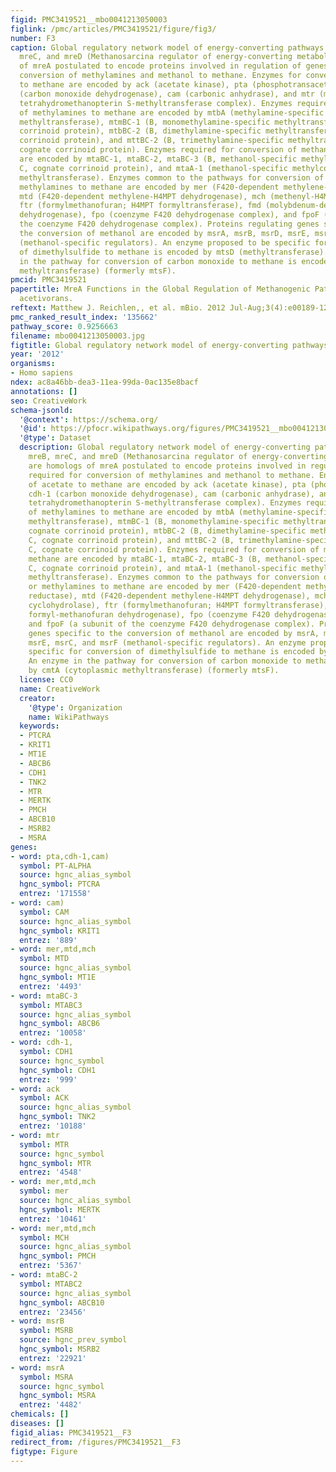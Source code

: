 ```yaml
---
figid: PMC3419521__mbo0041213050003
figlink: /pmc/articles/PMC3419521/figure/fig3/
number: F3
caption: Global regulatory network model of energy-converting pathways. Genes mreB,
  mreC, and mreD (Methanosarcina regulator of energy-converting metabolism) are homologs
  of mreA postulated to encode proteins involved in regulation of genes required for
  conversion of methylamines and methanol to methane. Enzymes for conversion of acetate
  to methane are encoded by ack (acetate kinase), pta (phosphotransacetylase), cdh-1
  (carbon monoxide dehydrogenase), cam (carbonic anhydrase), and mtr (membrane-bound
  tetrahydromethanopterin S-methyltransferase complex). Enzymes required for conversion
  of methylamines to methane are encoded by mtbA (methylamine-specific methylcobamide:CoM
  methyltransferase), mtmBC-1 (B, monomethylamine-specific methyltransferase; C, cognate
  corrinoid protein), mtbBC-2 (B, dimethylamine-specific methyltransferase; C, cognate
  corrinoid protein), and mttBC-2 (B, trimethylamine-specific methyltransferase; C,
  cognate corrinoid protein). Enzymes required for conversion of methanol to methane
  are encoded by mtaBC-1, mtaBC-2, mtaBC-3 (B, methanol-specific methyltransferase;
  C, cognate corrinoid protein), and mtaA-1 (methanol-specific methylcobamide:CoM
  methyltransferase). Enzymes common to the pathways for conversion of methanol or
  methylamines to methane are encoded by mer (F420-dependent methylene-H4MPT reductase),
  mtd (F420-dependent methylene-H4MPT dehydrogenase), mch (methenyl-H4MPT cyclohydrolase),
  ftr (formylmethanofuran; H4MPT formyltransferase), fmd (molybdenum-dependent formyl-methanofuran
  dehydrogenase), fpo (coenzyme F420 dehydrogenase complex), and fpoF (a subunit of
  the coenzyme F420 dehydrogenase complex). Proteins regulating genes specific to
  the conversion of methanol are encoded by msrA, msrB, msrD, msrE, msrC, and msrF
  (methanol-specific regulators). An enzyme proposed to be specific for conversion
  of dimethylsulfide to methane is encoded by mtsD (methyltransferase). An enzyme
  in the pathway for conversion of carbon monoxide to methane is encoded by cmtA (cytoplasmic
  methyltransferase) (formerly mtsF).
pmcid: PMC3419521
papertitle: MreA Functions in the Global Regulation of Methanogenic Pathways in Methanosarcina
  acetivorans.
reftext: Matthew J. Reichlen,, et al. mBio. 2012 Jul-Aug;3(4):e00189-12.
pmc_ranked_result_index: '135662'
pathway_score: 0.9256663
filename: mbo0041213050003.jpg
figtitle: Global regulatory network model of energy-converting pathways
year: '2012'
organisms:
- Homo sapiens
ndex: ac8a46bb-dea3-11ea-99da-0ac135e8bacf
annotations: []
seo: CreativeWork
schema-jsonld:
  '@context': https://schema.org/
  '@id': https://pfocr.wikipathways.org/figures/PMC3419521__mbo0041213050003.html
  '@type': Dataset
  description: Global regulatory network model of energy-converting pathways. Genes
    mreB, mreC, and mreD (Methanosarcina regulator of energy-converting metabolism)
    are homologs of mreA postulated to encode proteins involved in regulation of genes
    required for conversion of methylamines and methanol to methane. Enzymes for conversion
    of acetate to methane are encoded by ack (acetate kinase), pta (phosphotransacetylase),
    cdh-1 (carbon monoxide dehydrogenase), cam (carbonic anhydrase), and mtr (membrane-bound
    tetrahydromethanopterin S-methyltransferase complex). Enzymes required for conversion
    of methylamines to methane are encoded by mtbA (methylamine-specific methylcobamide:CoM
    methyltransferase), mtmBC-1 (B, monomethylamine-specific methyltransferase; C,
    cognate corrinoid protein), mtbBC-2 (B, dimethylamine-specific methyltransferase;
    C, cognate corrinoid protein), and mttBC-2 (B, trimethylamine-specific methyltransferase;
    C, cognate corrinoid protein). Enzymes required for conversion of methanol to
    methane are encoded by mtaBC-1, mtaBC-2, mtaBC-3 (B, methanol-specific methyltransferase;
    C, cognate corrinoid protein), and mtaA-1 (methanol-specific methylcobamide:CoM
    methyltransferase). Enzymes common to the pathways for conversion of methanol
    or methylamines to methane are encoded by mer (F420-dependent methylene-H4MPT
    reductase), mtd (F420-dependent methylene-H4MPT dehydrogenase), mch (methenyl-H4MPT
    cyclohydrolase), ftr (formylmethanofuran; H4MPT formyltransferase), fmd (molybdenum-dependent
    formyl-methanofuran dehydrogenase), fpo (coenzyme F420 dehydrogenase complex),
    and fpoF (a subunit of the coenzyme F420 dehydrogenase complex). Proteins regulating
    genes specific to the conversion of methanol are encoded by msrA, msrB, msrD,
    msrE, msrC, and msrF (methanol-specific regulators). An enzyme proposed to be
    specific for conversion of dimethylsulfide to methane is encoded by mtsD (methyltransferase).
    An enzyme in the pathway for conversion of carbon monoxide to methane is encoded
    by cmtA (cytoplasmic methyltransferase) (formerly mtsF).
  license: CC0
  name: CreativeWork
  creator:
    '@type': Organization
    name: WikiPathways
  keywords:
  - PTCRA
  - KRIT1
  - MT1E
  - ABCB6
  - CDH1
  - TNK2
  - MTR
  - MERTK
  - PMCH
  - ABCB10
  - MSRB2
  - MSRA
genes:
- word: pta,cdh-1,cam)
  symbol: PT-ALPHA
  source: hgnc_alias_symbol
  hgnc_symbol: PTCRA
  entrez: '171558'
- word: cam)
  symbol: CAM
  source: hgnc_alias_symbol
  hgnc_symbol: KRIT1
  entrez: '889'
- word: mer,mtd,mch
  symbol: MTD
  source: hgnc_alias_symbol
  hgnc_symbol: MT1E
  entrez: '4493'
- word: mtaBC-3
  symbol: MTABC3
  source: hgnc_alias_symbol
  hgnc_symbol: ABCB6
  entrez: '10058'
- word: cdh-1,
  symbol: CDH1
  source: hgnc_symbol
  hgnc_symbol: CDH1
  entrez: '999'
- word: ack
  symbol: ACK
  source: hgnc_alias_symbol
  hgnc_symbol: TNK2
  entrez: '10188'
- word: mtr
  symbol: MTR
  source: hgnc_symbol
  hgnc_symbol: MTR
  entrez: '4548'
- word: mer,mtd,mch
  symbol: mer
  source: hgnc_alias_symbol
  hgnc_symbol: MERTK
  entrez: '10461'
- word: mer,mtd,mch
  symbol: MCH
  source: hgnc_alias_symbol
  hgnc_symbol: PMCH
  entrez: '5367'
- word: mtaBC-2
  symbol: MTABC2
  source: hgnc_alias_symbol
  hgnc_symbol: ABCB10
  entrez: '23456'
- word: msrB
  symbol: MSRB
  source: hgnc_prev_symbol
  hgnc_symbol: MSRB2
  entrez: '22921'
- word: msrA
  symbol: MSRA
  source: hgnc_symbol
  hgnc_symbol: MSRA
  entrez: '4482'
chemicals: []
diseases: []
figid_alias: PMC3419521__F3
redirect_from: /figures/PMC3419521__F3
figtype: Figure
---
```

